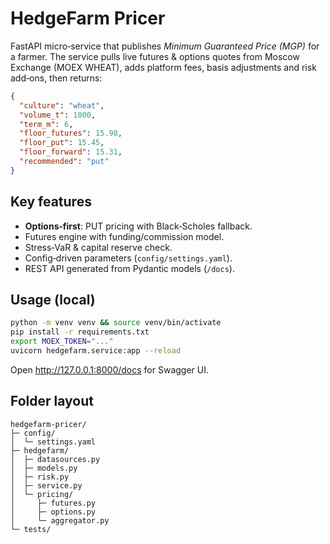 
# HedgeFarm Pricer

FastAPI micro‑service that publishes *Minimum Guaranteed Price (MGP)* for a farmer.
The service pulls live futures & options quotes from Moscow Exchange (MOEX WHEAT),
adds platform fees, basis adjustments and risk add‑ons, then returns:

```json
{
  "culture": "wheat",
  "volume_t": 1000,
  "term_m": 6,
  "floor_futures": 15.98,
  "floor_put": 15.45,
  "floor_forward": 15.31,
  "recommended": "put"
}
```

## Key features

* **Options‑first**: PUT pricing with Black‑Scholes fallback.
* Futures engine with funding/commission model.
* Stress‑VaR & capital reserve check.
* Config‑driven parameters (`config/settings.yaml`).
* REST API generated from Pydantic models (`/docs`).

## Usage (local)

```bash
python -m venv venv && source venv/bin/activate
pip install -r requirements.txt
export MOEX_TOKEN="..."
uvicorn hedgefarm.service:app --reload
```

Open <http://127.0.0.1:8000/docs> for Swagger UI.

## Folder layout
```
hedgefarm-pricer/
├─ config/
│  └─ settings.yaml
├─ hedgefarm/
│  ├─ datasources.py
│  ├─ models.py
│  ├─ risk.py
│  ├─ service.py
│  └─ pricing/
│     ├─ futures.py
│     ├─ options.py
│     └─ aggregator.py
└─ tests/
```
